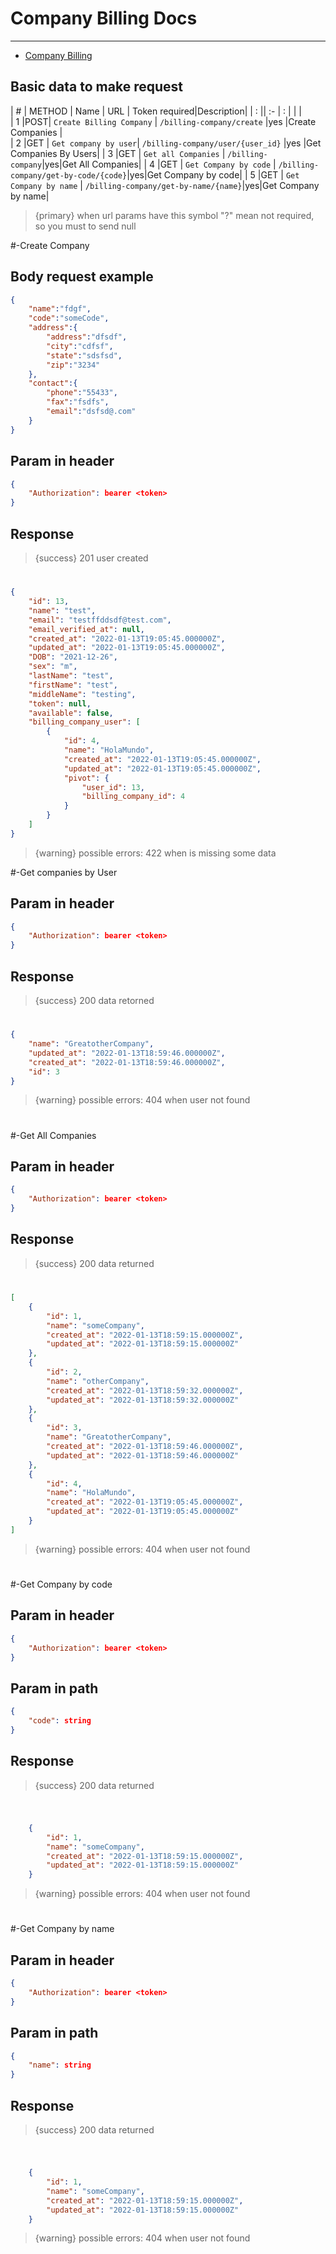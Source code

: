 # Company Billing Docs

---

- [Company Billing](#section-2)

<a name="section-2"></a>
## Basic data to make request


| # | METHOD   | Name             | URL                     | Token required|Description|
| : ||   :-                 |  :                      |               |                    |  
| 1 |POST| `Create Billing Company`          | `/billing-company/create`               |yes             |Create Companies  |         
| 2 |GET | `Get company by user`| `/billing-company/user/{user_id}`        |yes            |Get Companies By Users|
| 3 |GET | `Get all Companies`          | `/billing-company`|yes|Get All Companies|
| 4 |GET | `Get Company by code`          | `/billing-company/get-by-code/{code}`|yes|Get Company by code|
| 5 |GET | `Get Company by name`          | `/billing-company/get-by-name/{name}`|yes|Get Company by name|


>{primary} when url params have this symbol "?" mean not required, so you must to send null


#-Create Company

<a name="section-3"></a>
## Body request example

```json
{
    "name":"fdgf",
    "code":"someCode",
    "address":{
        "address":"dfsdf",
        "city":"cdfsf",
        "state":"sdsfsd",
        "zip":"3234"
    },
    "contact":{
        "phone":"55433",
        "fax":"fsdfs",
        "email":"dsfsd@.com"
    }
}
```

## Param in header

```json
{
    "Authorization": bearer <token>
}
```

## Response

> {success} 201 user created

#
```json
{
    "id": 13,
    "name": "test",
    "email": "testffddsdf@test.com",
    "email_verified_at": null,
    "created_at": "2022-01-13T19:05:45.000000Z",
    "updated_at": "2022-01-13T19:05:45.000000Z",
    "DOB": "2021-12-26",
    "sex": "m",
    "lastName": "test",
    "firstName": "test",
    "middleName": "testing",
    "token": null,
    "available": false,
    "billing_company_user": [
        {
            "id": 4,
            "name": "HolaMundo",
            "created_at": "2022-01-13T19:05:45.000000Z",
            "updated_at": "2022-01-13T19:05:45.000000Z",
            "pivot": {
                "user_id": 13,
                "billing_company_id": 4
            }
        }
    ]
}
```


>{warning} possible errors: 422 when is missing some data 


#-Get companies by User

## Param in header

```json
{
    "Authorization": bearer <token>
}
```

## Response

> {success} 200 data retorned

#
```json
{
    "name": "GreatotherCompany",
    "updated_at": "2022-01-13T18:59:46.000000Z",
    "created_at": "2022-01-13T18:59:46.000000Z",
    "id": 3
}
```


>{warning} possible errors: 404 when user not found 


#

#-Get All Companies

## Param in header

```json
{
    "Authorization": bearer <token>
}
```

## Response

> {success} 200 data returned

#
```json
[
    {
        "id": 1,
        "name": "someCompany",
        "created_at": "2022-01-13T18:59:15.000000Z",
        "updated_at": "2022-01-13T18:59:15.000000Z"
    },
    {
        "id": 2,
        "name": "otherCompany",
        "created_at": "2022-01-13T18:59:32.000000Z",
        "updated_at": "2022-01-13T18:59:32.000000Z"
    },
    {
        "id": 3,
        "name": "GreatotherCompany",
        "created_at": "2022-01-13T18:59:46.000000Z",
        "updated_at": "2022-01-13T18:59:46.000000Z"
    },
    {
        "id": 4,
        "name": "HolaMundo",
        "created_at": "2022-01-13T19:05:45.000000Z",
        "updated_at": "2022-01-13T19:05:45.000000Z"
    }
]
```


>{warning} possible errors: 404 when user not found 



#

#-Get Company by code

## Param in header

```json
{
    "Authorization": bearer <token>
}
```

## Param in path

```json
{
    "code": string
}
```

## Response

> {success} 200 data returned

#
```json

    {
        "id": 1,
        "name": "someCompany",
        "created_at": "2022-01-13T18:59:15.000000Z",
        "updated_at": "2022-01-13T18:59:15.000000Z"
    }

```


>{warning} possible errors: 404 when user not found 




#

#-Get Company by name

## Param in header

```json
{
    "Authorization": bearer <token>
}
```

## Param in path

```json
{
    "name": string
}
```

## Response

> {success} 200 data returned

#
```json

    {
        "id": 1,
        "name": "someCompany",
        "created_at": "2022-01-13T18:59:15.000000Z",
        "updated_at": "2022-01-13T18:59:15.000000Z"
    }

```


>{warning} possible errors: 404 when user not found 

